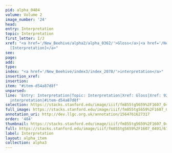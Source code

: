 ```yaml
---
pid: alpha_0484
volume: Volume 2
image_number: '24'
head: 
entry: Interpretation
topic: Interpretation
first_letter: I/J
xref: "<a href='/New_Beehive/alpha2/alpha_0362/'>Gloss</a>|<a href='/New_Beehive/toc_vol2/toc2_172/'>923
  [Interpretation]</a>"
see: 
page: 
add: 
type: 
index: "<a href='/New_Beehive/index3/index_2078/'>interpretation</a>"
insertion_xref: 
insertion: 
item: "#item-d54a87d8f"
unparsed: 
line: 'Entry: Interpretation|Topic: Interpretation|Xref: Gloss|Xref: 923 [Interpretation]|Index:
  interpretation|#item-d54a87d8f'
selection: https://stacks.stanford.edu/image/iiif/fm855tg5659%2F1607_0491/679,1419,3072,607/full/0/default.jpg
full_image: https://stacks.stanford.edu/image/iiif/fm855tg5659%2F1607_0491/full/full/0/default.jpg
annotation_uri: http://dev.llgc.org.uk/annotation/1564761627317
order: '484'
thumbnail: https://stacks.stanford.edu/image/iiif/fm855tg5659%2F1607_0491/679,1419,600,180/250,/0/default.jpg
full: https://stacks.stanford.edu/image/iiif/fm855tg5659%2F1607_0491/679,1419,3072,607/full/0/default.jpg
label: Interpretation
layout: alpha_item
collection: alpha3
---
```

